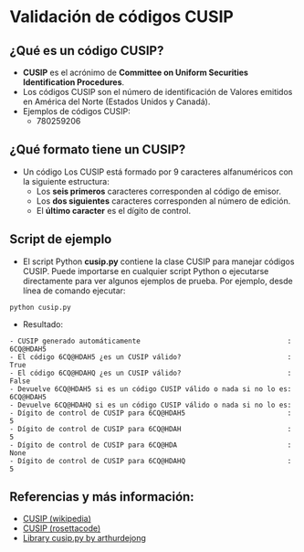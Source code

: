 # Validación de códigos CUSIP

## ¿Qué es un código CUSIP?

- **CUSIP** es el acrónimo de **Committee on Uniform Securities Identification Procedures**.
- Los códigos CUSIP son el número de identificación de Valores emitidos en América del Norte (Estados Unidos y Canadá).
- Ejemplos de códigos CUSIP:
    - 780259206

## ¿Qué formato tiene un CUSIP?

- Un código Los CUSIP está formado por 9 caracteres alfanuméricos con la siguiente estructura:
    - Los **seis primeros** caracteres corresponden al código de emisor.
    - Los **dos siguientes** caracteres corresponden al número de edición.
    - El **último caracter** es el dígito de control.

## Script de ejemplo

- El script Python **cusip.py** contiene la clase CUSIP para manejar códigos CUSIP. Puede importarse en cualquier script Python o ejecutarse directamente para ver algunos ejemplos de prueba. Por ejemplo, desde línea de comando ejecutar:
```
python cusip.py
```
- Resultado:
```
- CUSIP generado automáticamente                                    : 6CQ@HDAH5
- El código 6CQ@HDAH5 ¿es un CUSIP válido?                          : True
- El código 6CQ@HDAHQ ¿es un CUSIP válido?                          : False
- Devuelve 6CQ@HDAH5 si es un código CUSIP válido o nada si no lo es: 6CQ@HDAH5
- Devuelve 6CQ@HDAHQ si es un código CUSIP válido o nada si no lo es: 
- Dígito de control de CUSIP para 6CQ@HDAH5                         : 5
- Dígito de control de CUSIP para 6CQ@HDAH                          : 5
- Dígito de control de CUSIP para 6CQ@HDA                           : None
- Dígito de control de CUSIP para 6CQ@HDAHQ                         : 5
```
## Referencias y más información:

- [CUSIP (wikipedia)](https://en.wikipedia.org/wiki/CUSIP)
- [CUSIP (rosettacode)](https://www.rosettacode.org/wiki/CUSIP)
- [Library cusip.py by arthurdejong](https://github.com/arthurdejong/python-stdnum/blob/master/stdnum/cusip.py)
